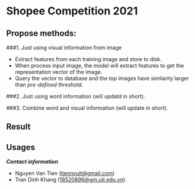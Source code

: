 # Shopee Competition 2021

## Propose methods:

###1. Just using visual information from image
  - Extract features from each training image and store to disk.
  - When process input image, the model will extract features to get the representation vector of the image.
  - Query the vector to database and the top images have similarity larger than  _pre-defined _threshold__.


###2. Just using word information (will updatd in short).

###3. Combine word and visual information (will update in short).


## Result


## Usages


<b><i>Contact information</i></b>
- Nguyen Van Tien (tiennvuit@gmail.com)
- Tran Dinh Khang (18520896@gm.uit.edu.vn).
